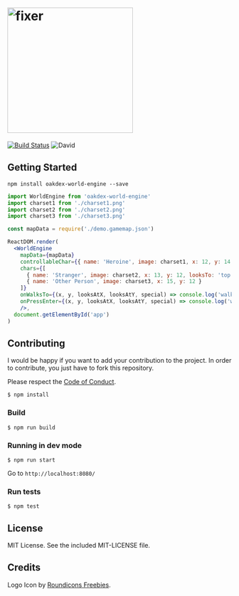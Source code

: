 # <img src="https://v20.imgup.net/oakdex_logfbad.png" alt="fixer" width=282>

[![Build Status](https://travis-ci.org/jalyna/oakdex-world-engine.svg?branch=master)](https://travis-ci.org/jalyna/oakdex-world-engine) ![David](https://img.shields.io/david/jalyna/oakdex-world-engine.svg)

## Getting Started

```
npm install oakdex-world-engine --save
```

```jsx
import WorldEngine from 'oakdex-world-engine'
import charset1 from './charset1.png'
import charset2 from './charset2.png'
import charset3 from './charset3.png'

const mapData = require('./demo.gamemap.json')

ReactDOM.render(
  <WorldEngine
    mapData={mapData}
    controllableChar={{ name: 'Heroine', image: charset1, x: 12, y: 14 }}
    chars={[
      { name: 'Stranger', image: charset2, x: 13, y: 12, looksTo: 'top' }, // bottom is default
      { name: 'Other Person', image: charset3, x: 15, y: 12 }
    ]}
    onWalksTo={(x, y, looksAtX, looksAtY, special) => console.log('walked to', x, y, looksAtX, looksAtY, special)}
    onPressEnter={(x, y, looksAtX, looksAtY, special) => console.log('walked to', x, y, special)}
    />,
  document.getElementById('app')
)
```


## Contributing

I would be happy if you want to add your contribution to the project. In order to contribute, you just have to fork this repository.

Please respect the [Code of Conduct](//github.com/jalyna/oakdex-world-engine/blob/master/CODE_OF_CONDUCT.md).

```
$ npm install
```

### Build

```
$ npm run build
```

### Running in dev mode

```
$ npm run start
```

Go to `http://localhost:8080/`

### Run tests

```
$ npm test
```

## License

MIT License. See the included MIT-LICENSE file.

## Credits

Logo Icon by [Roundicons Freebies](http://www.flaticon.com/authors/roundicons-freebies).
